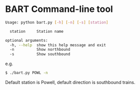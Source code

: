 # BART Command-line tool

```sh
Usage: python bart.py [-h] [-n] [-s] [station]

  station     Station name

optional arguments:
  -h, --help  show this help message and exit
  -n          Show northbound
  -s          Show southbound
```

e.g.

```sh
$ ./bart.py POWL -n
```

Default station is Powell, default direction is southbound trains. 
